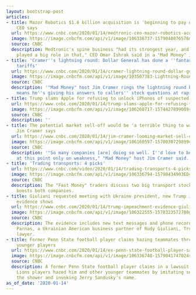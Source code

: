 ```yaml
---
layout: bootstrap-post
articles:
- title: Mazor Robotics $1.6 billion acquisition is 'beginning to pay off,' Medtronic
    CEO says
  url: https://www.cnbc.com/2020/01/14/medtronic-ceo-mazor-robotics-acquisition-is-beginning-to-pay-off.html
  image: https://image.cnbcfm.com/api/v1/image/106336737-1579040876576mazor.jpg?v=1579040919
  source: CNBC
  description: Medtronic's spine business "had its strongest year, and the robot has
    played a big role in that," CEO Omar Ishrak said in a "Mad Money" interview.
- title: 'Cramer''s lightning round: Dollar General has done a ''fantastic job'' mitigating
    tariffs'
  url: https://www.cnbc.com/2020/01/14/cramer-lightning-round-dollar-general-did-fantastic-job-on-tariffs.html
  image: https://image.cnbcfm.com/api/v1/image/103507383-Lightning-Round.jpg?v=1459356509
  source: CNBC
  description: '"Mad Money" host Jim Cramer rings the lightning round bell, which
    means he''s giving his answers to callers'' stock questions at rapid speed.'
- title: Trump slams Apple for refusing to unlock iPhones of suspected criminals
  url: https://www.cnbc.com/2020/01/14/trump-slams-apple-for-refusing-to-unlock-iphones-of-suspected-criminals.html
  image: https://image.cnbcfm.com/api/v1/image/106260717-1574427899009rtx79s51.jpg?v=1574427973
  source: CNBC
  description: ''
- title: The potential market sell-off would be 'a terrible thing to waste' for investors,
    Jim Cramer says
  url: https://www.cnbc.com/2020/01/14/jim-cramer-looming-market-sell-off-would-be-a-terrible-thing-to-waste.html
  image: https://image.cnbcfm.com/api/v1/image/106160597-1570030729899concerned.jpg?v=1579041063
  source: CNBC
  description: '"So many companies [are] doing so well. I''d love to buy them, but
    at this point only on weakness," "Mad Money" host Jim Cramer said.'
- title: 'Trading transports: 4 picks'
  url: https://www.cnbc.com/video/2020/01/14/trading-transports-4-picks.html
  image: https://image.cnbcfm.com/api/v1/image/106336794-15790434903ED4-REQ-011420NothingButTrades.jpg?v=1579043490
  source: CNBC
  description: The "Fast Money" traders discuss two big transport stocks as good news
    boosts both companies.
- title: Giuliani requested meeting with Ukraine president, new Trump impeachment
    evidence shows
  url: https://www.cnbc.com/2020/01/14/trump-impeachment-evidence-giuliani-requested-meeting-with-ukraine-president.html
  image: https://image.cnbcfm.com/api/v1/image/106322555-1578323572780gettyimages-1189256444.jpeg?v=1578323614
  source: CNBC
  description: The evidence includes new text messages and phone records from Lev
    Parnas, a Ukrainian American business partner of Rudy Giuliani, Trump's personal
    lawyer.
- title: Former Penn State football player claims hazing teammates threatened to 'Sandusky'
    younger players
  url: https://www.cnbc.com/2020/01/14/ex-penn-state-football-player-says-teammates-hazed-him-and-others.html
  image: https://image.cnbcfm.com/api/v1/image/106336748-1579041747024sand.jpg?v=1579041760
  source: CNBC
  description: A former Penn State football player claims in a lawsuit that Nittany
    Lions players hazed him and other younger teammates by imitating sexual acts in
    the shower and invoking Jerry Sandusky's name.
as_of_date: '2020-01-14'
---
```


